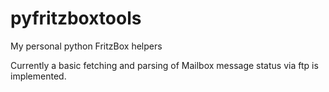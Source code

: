 pyfritzboxtools
===============

My personal python FritzBox helpers

Currently a basic fetching and parsing of Mailbox message
status via ftp is implemented.

